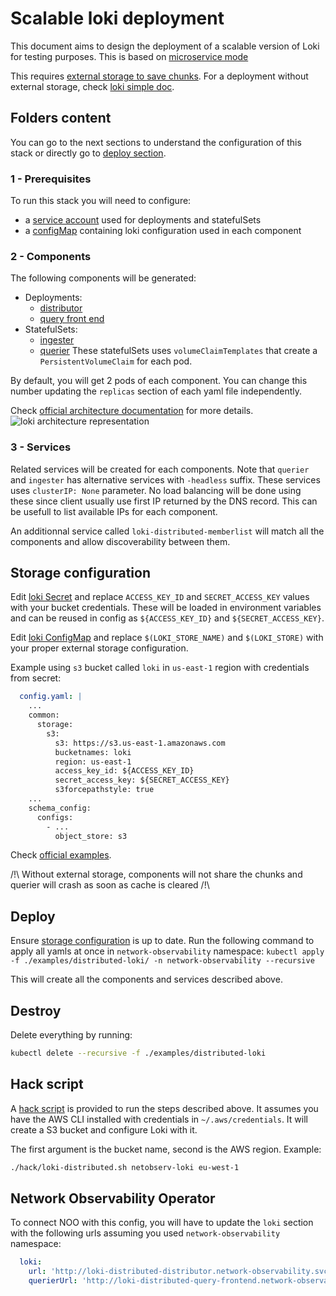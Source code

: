 # Scalable loki deployment

This document aims to design the deployment of a scalable version of Loki for testing purposes. This is based on [microservice mode](https://grafana.com/docs/loki/next/fundamentals/architecture/deployment-modes/#microservices-mode)

This requires [external storage to save chunks](https://grafana.com/docs/loki/latest/storage/#implementations---chunks). For a deployment without external storage, check [loki simple doc](./loki_simple.md).

## Folders content

You can go to the next sections to understand the configuration of this stack or directly go to [deploy section](##Deploy).

### 1 - Prerequisites

To run this stack you will need to configure: 
- a [service account](./examples/distributed-loki/1-prerequisites/service-account.yaml) used for deployments and statefulSets
- a [configMap](./examples/distributed-loki/1-prerequisites/config.yaml) containing loki configuration used in each component

### 2 - Components

The following components will be generated:
- Deployments:
  - [distributor](./examples/distributed-loki/2-components/distributor-deployment.yaml)
  - [query front end](./examples/distributed-loki/2-components/query-frontend-deployment.yaml)
- StatefulSets:
  - [ingester](./examples/distributed-loki/2-components/ingester-statefulset.yaml)
  - [querier](./examples/distributed-loki/2-components/querier-statefulset.yaml)
These statefulSets uses `volumeClaimTemplates` that create a `PersistentVolumeClaim` for each pod.

By default, you will get 2 pods of each component. You can change this number updating the `replicas` section of each yaml file independently.

Check [official architecture documentation](https://grafana.com/docs/loki/next/fundamentals/architecture/components/) for more details.
![loki architecture representation](https://grafana.com/docs/loki/next/fundamentals/architecture/loki_architecture_components.svg)

### 3 - Services

Related services will be created for each components.
Note that `querier` and `ingester` has alternative services with `-headless` suffix. These services uses `clusterIP: None` parameter. No load balancing will be done using these since client usually use first IP returned by the DNS record. This can be usefull to list available IPs for each component.

An additionnal service called `loki-distributed-memberlist` will match all the components and allow discoverability between them.

## Storage configuration
Edit [loki Secret](./examples/distributed-loki/1-prerequisites/secret.yaml) and replace `ACCESS_KEY_ID` and `SECRET_ACCESS_KEY` values with your bucket credentials. These will be loaded in environment variables and can be reused in config as `${ACCESS_KEY_ID}` and `${SECRET_ACCESS_KEY}`.

Edit [loki ConfigMap](./examples/distributed-loki/1-prerequisites/config.yaml) and replace `$(LOKI_STORE_NAME)` and `$(LOKI_STORE)` with your proper external storage configuration.

Example using `s3` bucket called `loki` in `us-east-1` region with credentials from secret:
```yaml
  config.yaml: |
    ...
    common:
      storage:
        s3:
          s3: https://s3.us-east-1.amazonaws.com
          bucketnames: loki
          region: us-east-1
          access_key_id: ${ACCESS_KEY_ID}
          secret_access_key: ${SECRET_ACCESS_KEY}
          s3forcepathstyle: true
    ...
    schema_config:
      configs:
        - ...
          object_store: s3
```

Check [official examples](https://grafana.com/docs/loki/latest/storage/#examples).

/!\ Without external storage, components will not share the chunks and querier will crash as soon as cache is cleared /!\
## Deploy

Ensure [storage configuration](#storage-configuration) is up to date.
Run the following command to apply all yamls at once in `network-observability` namespace:
`kubectl apply -f ./examples/distributed-loki/ -n network-observability --recursive`

This will create all the components and services described above.

## Destroy

Delete everything by running:

```bash
kubectl delete --recursive -f ./examples/distributed-loki
```

## Hack script

A [hack script](./hack/loki-distributed.sh) is provided to run the steps described above. It assumes you have the AWS CLI installed with credentials in `~/.aws/credentials`. It will create a S3 bucket and configure Loki with it.

The first argument is the bucket name, second is the AWS region. Example:

```bash
./hack/loki-distributed.sh netobserv-loki eu-west-1
```

## Network Observability Operator

To connect NOO with this config, you will have to update the `loki` section with the following urls assuming you used `network-observability` namespace:

```yaml
  loki:
    url: 'http://loki-distributed-distributor.network-observability.svc.cluster.local:3100/'
    querierUrl: 'http://loki-distributed-query-frontend.network-observability.svc.cluster.local:3100/'
```